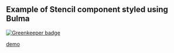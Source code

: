 ## Example of Stencil component styled using Bulma

[![Greenkeeper badge](https://badges.greenkeeper.io/jagreehal/stencil-bulma.svg)](https://greenkeeper.io/)

[demo](http://jagreehal.github.io/stencil-bulma/index.html)
